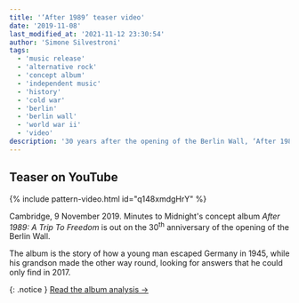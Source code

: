 ```yaml
---
title: '‘After 1989’ teaser video'
date: '2019-11-08'
last_modified_at: '2021-11-12 23:30:54'
author: 'Simone Silvestroni'
tags:
  - 'music release'
  - 'alternative rock'
  - 'concept album'
  - 'independent music'
  - 'history'
  - 'cold war'
  - 'berlin'
  - 'berlin wall'
  - 'world war ii'
  - 'video'
description: '30 years after the opening of the Berlin Wall, ‘After 1989’ is a real-life story about imprisonment and liberty. Watch the video teaser.'
---
```

## Teaser on YouTube

{% include pattern-video.html id="q148xmdgHrY" %}

Cambridge, 9 November 2019. Minutes to Midnight's concept album _After 1989: A Trip To Freedom_ is out on the 30<sup>th</sup> anniversary of the opening of the Berlin Wall.

The album is the story of how a young man escaped Germany in 1945, while his grandson made the other way round, looking for answers that he could only find in 2017.

{: .notice }
[Read the album analysis →](/work/music/after-1989/)